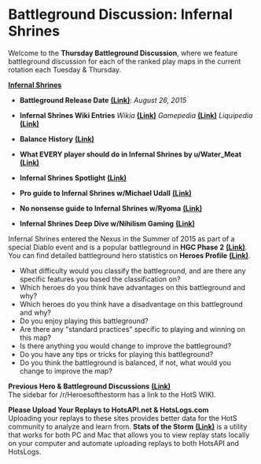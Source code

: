 # Battleground Discussion: Infernal Shrines

Welcome to the **Thursday Battleground Discussion**, where we feature battleground discussion for each of the ranked play maps in the current rotation each Tuesday & Thursday.

[**Infernal Shrines**](https://heroesofthestorm.com/static/images/battlegrounds/bg_infernal-shrines.jpg)

* **Battleground Release Date** [**(Link)**](http://nexuscompendium.com/battlegrounds.php): *August 26, 2015*

* **Infernal Shrines Wiki Entries** *Wikia* [**(Link)**](http://heroesofthestorm.wikia.com/wiki/Infernal_Shrines) *Gamepedia* [**(Link)**](https://heroesofthestorm.gamepedia.com/Infernal_Shrines) *Liquipedia* [**(Link)**](https://liquipedia.net/heroes/Infernal_Shrines)

* **Balance History** [**(Link)**](https://heroespatchnotes.com/battleground/infernalshrines.html)

* **What EVERY player should do in Infernal Shrines by u/Water_Meat** [**(Link)**](https://www.reddit.com/r/heroesofthestorm/comments/435stn/what_every_player_should_do_in_infernal_shrines/)

* **Infernal Shrines Spotlight**  [**(Link)**](https://www.youtube.com/watch?v=hR3CV-e5Lvw)

* **Pro guide to Infernal Shrines w/Michael Udall** [**(Link)**](https://www.youtube.com/watch?v=nl3mAoYDVeI)

* **No nonsense guide to Infernal Shrines w/Ryoma** [**(Link)**](https://www.youtube.com/watch?v=5ozSi5yLyu8&t=382s)

* **Infernal Shrines Deep Dive w/Nihilism Gaming** [**(Link)**](https://www.youtube.com/watch?v=1j4Tljckhck)

Infernal Shrines entered the Nexus in the Summer of 2015 as part of a special Diablo event and is a popular battleground in **HGC Phase 2** [**(Link)**](https://masterleague.net/map/infernal-shrines/).  You can find detailed battleground hero statistics on **Heroes Profile** [**(Link)**](https://www.heroesprofile.com/Global/Hero/?timeframe=10&role=All&hero=All&game_type=tl&map=Infernal%2BShrines&league_tier=all).
  
* What difficulty would you classify the battleground, and are there any specific features you based the classification on?  
* Which heroes do you think have advantages on this battleground and why?
* Which heroes do you think have a disadvantage on this battleground and why?
* Do you enjoy playing this battleground?
* Are there any "standard practices" specific to playing and winning on this map?
* Is there anything you would change to improve the battleground?
* Do you have any tips or tricks for playing this battleground?
* Do you think the battleground is balanced, if not, what would you change to improve the map?

**Previous Hero & Battleground Discussions** [**(Link)**](https://www.reddit.com/r/heroesofthestorm/wiki/herodiscussions)  
The sidebar for /r/Heroesofthestorm has a link to the HotS WIKI.

**Please Upload Your Replays to HotsAPI.net & HotsLogs.com**  
Uploading your replays to these sites provides better data for the HotS community to analyze and learn from. **Stats of the Storm** [**(Link)**](https://ebshimizu.github.io/stats-of-the-storm/) is a utility that works for both PC and Mac that allows you to view replay stats locally on your computer and automate uploading replays to both HotsAPI and HotsLogs.